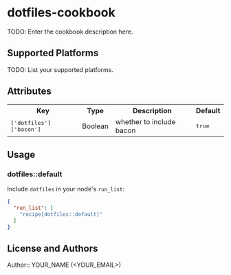 # dotfiles-cookbook

TODO: Enter the cookbook description here.

## Supported Platforms

TODO: List your supported platforms.

## Attributes

<table>
  <tr>
    <th>Key</th>
    <th>Type</th>
    <th>Description</th>
    <th>Default</th>
  </tr>
  <tr>
    <td><tt>['dotfiles']['bacon']</tt></td>
    <td>Boolean</td>
    <td>whether to include bacon</td>
    <td><tt>true</tt></td>
  </tr>
</table>

## Usage

### dotfiles::default

Include `dotfiles` in your node's `run_list`:

```json
{
  "run_list": [
    "recipe[dotfiles::default]"
  ]
}
```

## License and Authors

Author:: YOUR_NAME (<YOUR_EMAIL>)
